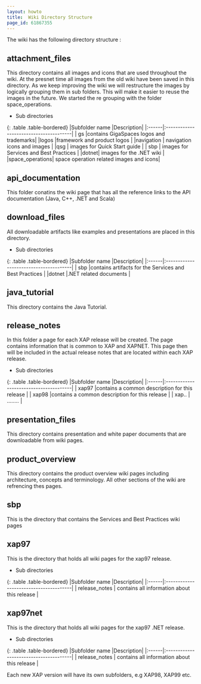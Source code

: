 ```yaml
---
layout: howto
title:  Wiki Directory Structure
page_id: 61867355
---
```




The wiki has the following directory structure :


##  attachment_files

This directory contains all images and icons that are used throughout the wiki.
At the presnet time all images from the old wiki have been saved in this directory. As we keep improving
the wiki we will restructure the images by logically grouping them in sub folders. This will make it easier
to reuse the images in the future. We started the re grouping with the folder space_operations.

* Sub directories

{: .table .table-bordered}
|Subfolder name |Description|
|:------|:---------------------------------------|
| gs    |contains GigaSpaces logos and trademarks|
|logos |framework and product logos |
|navigation | navigation icons and images |
|qsg | images for Quick Start guide |
| sbp | images for Services and Best Practices |
|dotnet| images for the .NET wiki |
|space_operations| space operation related images and icons|

## api_documentation

This folder conatins the wiki page that has all the reference links to the API documentation (Java, C++, .NET and Scala)

## download_files

All downloadable artifacts like examples and presentations are placed in this directory.

* Sub directories

{: .table .table-bordered}
|Subfolder name |Description|
|:------|:---------------------------------------|
| sbp   |contains artifacts for the Services and Best Practices |
|dotnet |.NET related documents |


## java_tutorial

This directory contains the Java Tutorial.


## release_notes

In this folder a page for each XAP release will be created. The page contains information that is common to XAP and XAPNET.
This page then will be included in the actual release notes that are located within each XAP release.

* Sub directories

{: .table .table-bordered}
|Subfolder name |Description|
|:------|:---------------------------------------|
| xap97   |contains a common description for this release |
| xap98   |contains a common description for this release |
| xap..   | ........ |

## presentation_files

This directory contains presentation and white paper documents that are downloadable from wiki pages.


## product_overview

This directory contains the product overview wiki pages including architecture, concepts and terminology.
All other sections of the wiki are refrencing thes pages.

## sbp

This is the directory that contains the Services and Best Practices wiki pages


## xap97

This is the directory that holds all wiki pages for the xap97 release.

* Sub directories

{: .table .table-bordered}
|Subfolder name |Description|
|:------|:---------------------------------------|
| release_notes | contains all information about this release |

## xap97net

This is the directory that holds all wiki pages for the xap97 .NET release.

* Sub directories

{: .table .table-bordered}
|Subfolder name |Description|
|:------|:---------------------------------------|
| release_notes | contains all information about this release |


Each new XAP version will have its own subfolders, e.g XAP98, XAP99 etc.
